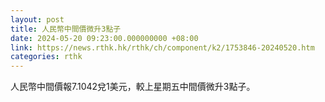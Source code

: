 ```yaml
---
layout: post
title: 人民幣中間價微升3點子
date: 2024-05-20 09:23:00.000000000 +08:00
link: https://news.rthk.hk/rthk/ch/component/k2/1753846-20240520.htm
categories: rthk
---
```


人民幣中間價報7.1042兌1美元，較上星期五中間價微升3點子。
